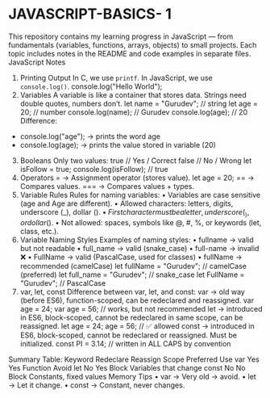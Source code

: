 # JAVASCRIPT-BASICS- 1
This repository contains my learning progress in JavaScript — from fundamentals (variables, functions, arrays, objects) to small projects. Each topic includes notes in the README and code examples in separate files.
JavaScript Notes
1. Printing Output
In C, we use `printf`. In JavaScript, we use `console.log()`.
console.log("Hello World");
2. Variables
A variable is like a container that stores data. Strings need double quotes, numbers don’t.
let name = "Gurudev";   // string
let age = 20;           // number
console.log(name);      // Gurudev
console.log(age);       // 20
Difference:
- console.log("age"); → prints the word age
- console.log(age); → prints the value stored in variable (20)
3. Booleans
Only two values:
true   // Yes / Correct
false  // No / Wrong
let isFollow = true;
console.log(isFollow);   // true
4. Operators
= → Assignment operator (stores value).
let age = 20;
== → Compares values.
=== → Compares values + types.
5. Variable Rules
Rules for naming variables:
• Variables are case sensitive (age and Age are different).
• Allowed characters: letters, digits, underscore (_), dollar ($).
• First character must be a letter, underscore (_), or dollar ($).
• Not allowed: spaces, symbols like @, #, %, or keywords (let, class, etc.).
6. Variable Naming Styles
Examples of naming styles:
• fullname → valid but not readable
• full_name → valid (snake_case)
• full-name → invalid ❌
• FullName → valid (PascalCase, used for classes)
• fullName → recommended (camelCase)
let fullName = "Gurudev";   // camelCase (preferred)
let full_name = "Gurudev";  // snake_case
let FullName = "Gurudev";   // PascalCase
7. var, let, const
Difference between var, let, and const:
var → old way (before ES6), function-scoped, can be redeclared and reassigned.
var age = 24;
var age = 56;   // works, but not recommended
let → introduced in ES6, block-scoped, cannot be redeclared in same scope, can be reassigned.
let age = 24;
age = 56;   // ✅ allowed
const → introduced in ES6, block-scoped, cannot be redeclared or reassigned. Must be initialized.
const PI = 3.14;   // written in ALL CAPS by convention


Summary Table:
Keyword	Redeclare	Reassign	Scope	Preferred Use
var	Yes	Yes	Function	Avoid
let	No	Yes	Block	Variables that change
const	No	No	Block	Constants, fixed values
Memory Tips
• var → Very old → avoid.
• let → Let it change.
• const → Constant, never changes.
